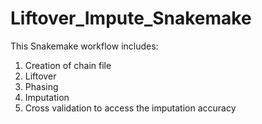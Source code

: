 # Liftover_Impute_Snakemake
This Snakemake workflow includes:
1. Creation of chain file
2. Liftover
3. Phasing
4. Imputation
5. Cross validation to access the imputation accuracy
